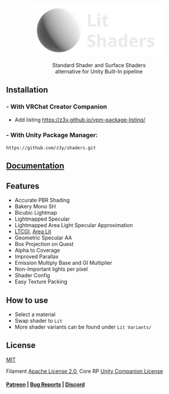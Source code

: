 <div align="center">
  <a href="https://z3y.github.io/Shaders/">
    <img alt="" height="138" src="./Documentation~/Images/logo.png">
  </a>
  <p>Standard Shader and Surface Shaders<br>
  alternative for Unity Built-In pipeline</p>
</div>

## Installation

### - With VRChat Creator Companion
-  Add listing https://z3y.github.io/vpm-package-listing/

### - With Unity Package Manager:

```
https://github.com/z3y/shaders.git
```

## [Documentation](https://z3y.github.io/Shaders/)

## Features
- Accurate PBR Shading
- Bakery Mono SH
- Bicubic Lightmap
- Lightmapped Specular
- Lightmapped Area Light Specular Approximation
- [LTCGI](https://github.com/PiMaker/ltcgi), [Area Lit](https://booth.pm/en/items/3661829)
- Geometric Specular AA
- Box Projection on Quest
- Alpha to Coverage
- Improved Parallax
- Emission Multiply Base and GI Multiplier
- Non-Important lights per pixel
- Shader Config
- Easy Texture Packing

## How to use

- Select a material
- Swap shader to `Lit`
- More shader variants can be found under `Lit Variants/`

## License

[MIT](/LICENSE.md)

Filament [Apache License 2.0](/ShaderLibrary/FilamentLicense.md),
Core RP [Unity Companion License](/ShaderLibrary/CoreRP/LICENSE.md)


#### [Patreon](https://www.patreon.com/z3y) | [Bug Reports](https://github.com/z3y/shaders/issues) | [Discord](https://discord.gg/bw46tKgRFT)
